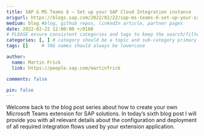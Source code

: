 ```yaml
---
title: SAP & MS Teams 6 – Set up your SAP Cloud Integration instance
origurl: https://blogs.sap.com/2022/02/22/sap-ms-teams-6-set-up-your-sap-cloud-integration-instance/
medium: blog #blog, github repos, linkedIn article, partner pages
date: 2022-02-22 12:00:00 +/0100
# PLEASE ensure consistent categories and tags to keep the search/filtering meaningful!
categories: [, ] # category should be a topic and sub-category primary product
tags: []     # TAG names should always be lowercase

author:
  name: Martin Frick
  link: https://people.sap.com/martinfrick

comments: false

pin: false
---
```

Welcome back to the blog post series about how to create your own Microsoft Teams extension for SAP solutions. In today’s sixth blog post I will provide you with all relevant details about the configuration and deployment of all required integration flows used by your extension application.
